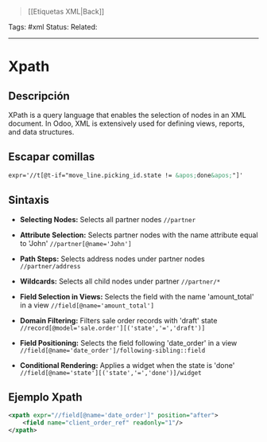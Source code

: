 > [[Etiquetas XML|Back]]

Tags: #xml
Status: 
Related: 

___

# Xpath

## **Descripción**

XPath is a query language that enables the selection of nodes in an XML document. In Odoo, XML is extensively used for defining views, reports, and data structures.

## Escapar comillas

```xml
expr='//t[@t-if="move_line.picking_id.state != &apos;done&apos;"]'
```

## Sintaxis

- **Selecting Nodes:** Selects all partner nodes
    `//partner`
    
- **Attribute Selection:** Selects partner nodes with the name attribute equal to 'John'
	`//partner[@name='John']`

- **Path Steps:** Selects address nodes under partner nodes
    `//partner/address`
    
- **Wildcards:** Selects all child nodes under partner
    `//partner/*`

- **Field Selection in Views:** Selects the field with the name 'amount_total' in a view
    `//field[@name='amount_total']`
    
- **Domain Filtering:** Filters sale order records with 'draft' state
    `//record[@model='sale.order'][('state','=','draft')]`

- **Field Positioning:** Selects the field following 'date_order' in a view
    `//field[@name='date_order']/following-sibling::field`
    
- **Conditional Rendering:** Applies a widget when the state is 'done'
    `//field[@name='state'][('state','=','done')]/widget`

## Ejemplo Xpath

```xml
<xpath expr="//field[@name='date_order']" position="after">
	<field name="client_order_ref" readonly="1"/>
</xpath>
```